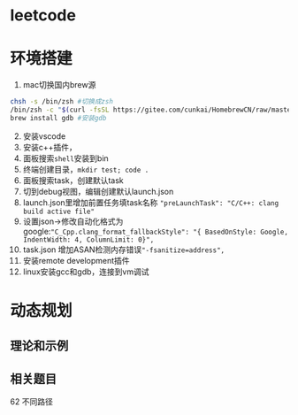 # leetcode

# 环境搭建
1. mac切换国内brew源
```bash
chsh -s /bin/zsh #切换成zsh
/bin/zsh -c "$(curl -fsSL https://gitee.com/cunkai/HomebrewCN/raw/master/Homebrew.sh)" #下载homebrew
brew install gdb #安装gdb
```
2. 安装vscode
  1. 安装c++插件，
  2. 面板搜索`shell`安装到bin
  3. 终端创建目录，`mkdir test; code .`
  4. 面板搜索task，创建默认task
  5. 切到debug视图，编辑创建默认launch.json
  6. launch.json里增加前置任务填task名称 `"preLaunchTask": "C/C++: clang build active file"`
  7. 设置json->修改自动化格式为google:`"C_Cpp.clang_format_fallbackStyle": "{ BasedOnStyle: Google, IndentWidth: 4, ColumnLimit: 0}",`
  8. task.json 增加ASAN检测内存错误`"-fsanitize=address",`
  9. 安装remote development插件
  10. linux安装gcc和gdb，连接到vm调试
  
# 动态规划
## 理论和示例


## 相关题目
62 不同路径  


